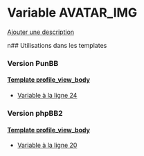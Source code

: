 # Variable AVATAR_IMG
[Ajouter une description](https://fa-tvars.appspot.com/AVATAR_IMG)

n## Utilisations dans les templates

### Version PunBB

#### [Template profile_view_body](punbb/profile_view_body.md)
* [Variable à la ligne 24](../punbb/profile_view_body.tpl#L24)

### Version phpBB2

#### [Template profile_view_body](subsilver/profile_view_body.md)
* [Variable à la ligne 20](../subsilver/profile_view_body.tpl#L20)